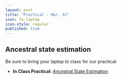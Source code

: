 ```yaml
---
layout: post
title: "Practical - Mar. 31"
icon: fa-laptop
icon-style: regular
published: true
---
```


## Ancestral state estimation 

Be sure to bring your laptop to class for our practical:

* **In Class Practical:** [Ancestral State Estimation <i class="fas fa-laptop"></i>](https://eeob-macroevolution.github.io/Practicals/Ancestral_State_Estimation/AncStateEstimation_Tutorial.html)


